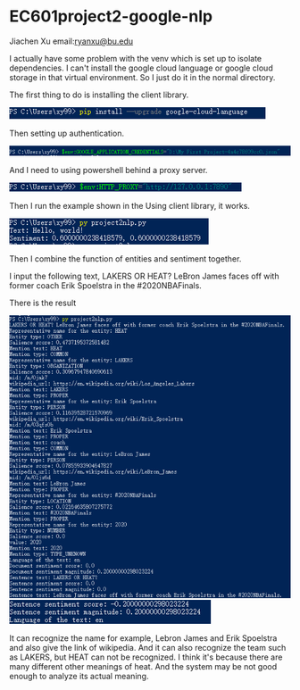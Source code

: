 # EC601project2-google-nlp 
Jiachen Xu   email:ryanxu@bu.edu

I actually have some problem with the venv which is set up to isolate dependencies. I can't install the google cloud language or google cloud storage in that virtual environment.
So I just do it in the normal directory.

The first thing to do is installing the client library.

<img src="1601261078(1).png">

Then setting up authentication.

<img src="1601261119(2).png">

And I need to using powershell behind a proxy server.

<img src="1601261195(3).png">

Then I run the example shown in the Using client library, it works.

<img src="1601261246(4).png">

Then I combine the function of entities and sentiment together.

I input the following text, LAKERS OR HEAT? LeBron James faces off with former coach Erik Spoelstra in the #2020NBAFinals.

There is the result

<img src="1601261394(5).png">

<img src="1601261453(6).png">

It can recognize the name for example, Lebron James and Erik Spoelstra and also give the link of wikipedia. And it can also recognize the team such as LAKERS, but HEAT can
 not be recognized. I think it's because there are many different other meanings of heat. And the system may be not good enough to analyze its actual meaning.
